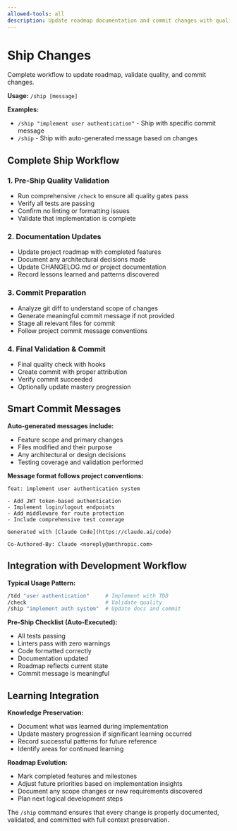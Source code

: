 ```yaml
---
allowed-tools: all
description: Update roadmap documentation and commit changes with quality validation
---
```


# Ship Changes

Complete workflow to update roadmap, validate quality, and commit changes.

**Usage:** `/ship [message]`

**Examples:**
- `/ship "implement user authentication"` - Ship with specific commit message
- `/ship` - Ship with auto-generated message based on changes

## Complete Ship Workflow

### **1. Pre-Ship Quality Validation**
- Run comprehensive `/check` to ensure all quality gates pass
- Verify all tests are passing
- Confirm no linting or formatting issues
- Validate that implementation is complete

### **2. Documentation Updates**
- Update project roadmap with completed features
- Document any architectural decisions made
- Update CHANGELOG.md or project documentation
- Record lessons learned and patterns discovered

### **3. Commit Preparation**
- Analyze git diff to understand scope of changes
- Generate meaningful commit message if not provided
- Stage all relevant files for commit
- Follow project commit message conventions

### **4. Final Validation & Commit**
- Final quality check with hooks
- Create commit with proper attribution
- Verify commit succeeded
- Optionally update mastery progression

## Smart Commit Messages

**Auto-generated messages include:**
- Feature scope and primary changes
- Files modified and their purpose
- Any architectural or design decisions
- Testing coverage and validation performed

**Message format follows project conventions:**
```
feat: implement user authentication system

- Add JWT token-based authentication
- Implement login/logout endpoints  
- Add middleware for route protection
- Include comprehensive test coverage

Generated with [Claude Code](https://claude.ai/code)

Co-Authored-By: Claude <noreply@anthropic.com>
```

## Integration with Development Workflow

**Typical Usage Pattern:**
```bash
/tdd "user authentication"     # Implement with TDD
/check                         # Validate quality
/ship "implement auth system"  # Update docs and commit
```

**Pre-Ship Checklist (Auto-Executed):**
- All tests passing
- Linters pass with zero warnings
- Code formatted correctly
- Documentation updated
- Roadmap reflects current state
- Commit message is meaningful

## Learning Integration

**Knowledge Preservation:**
- Document what was learned during implementation
- Update mastery progression if significant learning occurred
- Record successful patterns for future reference
- Identify areas for continued learning

**Roadmap Evolution:**
- Mark completed features and milestones
- Adjust future priorities based on implementation insights
- Document any scope changes or new requirements discovered
- Plan next logical development steps

The `/ship` command ensures that every change is properly documented, validated, and committed with full context preservation.